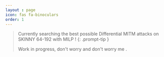 ```yaml
---
layout : page
icon: fas fa-binoculars
order: 1
---
```


> Currently searching the best possible Differential MITM attacks on SKINNY 64-192 with MILP !
{: .prompt-tip }
> 
> Work in progress, don't worry and don't worry me .
>
